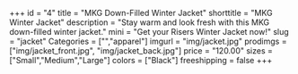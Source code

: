 +++
id = "4"
title = "MKG Down-Filled Winter Jacket"
shorttitle = "MKG Winter Jacket"
description = "Stay warm and look fresh with this MKG down-filled winter jacket."
mini = "Get your Risers Winter Jacket now!"
slug = "jacket"
Categories = ["","apparel"]
imgurl = "img/jacket.jpg"
prodimgs = ["img/jacket_front.jpg", "img/jacket_back.jpg"]
price = "120.00"
sizes = ["Small","Medium","Large"]
colors = ["Black"]
freeshipping = false
+++